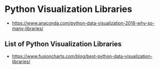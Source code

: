 # Python Visualization Libraries

* https://www.anaconda.com/python-data-visualization-2018-why-so-many-libraries/

## List of Python Visualization Libraries
* https://www.fusioncharts.com/blog/best-python-data-visualization-libraries/


